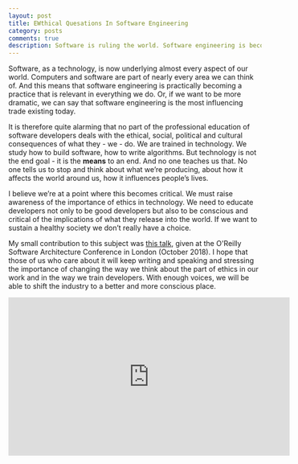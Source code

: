 ```yaml
---
layout: post
title: EWthical Quesations In Software Engineering
category: posts
comments: true
description: Software is ruling the world. Software engineering is becoming the most influencing practice. Are we conscious enough to the ethical aspects of what we do? Are we doing enough to educate developers to be responsible for the change they are making in the world?
---
```

Software, as a technology, is now underlying almost every aspect of our world. Computers and software are part of nearly every area we can think of. And this means that software engineering is practically becoming a practice that is relevant in everything we do. Or, if we want to be more dramatic, we can say that software engineering is the most influencing trade existing today.

It is therefore quite alarming that no part of the professional education of software developers deals with the ethical, social, political and cultural consequences of what they - we - do. 
We are trained in technology. We study how to build software, how to write algorithms. But technology is not the end goal - it is the **means** to an end. And no one teaches us that. No one tells us to stop and think about what we’re producing, about how it affects the world around us, how it influences people’s lives. 

I believe we’re at a point where this becomes critical. We must raise awareness of the importance of ethics in technology. We need to educate developers not only to be good developers but also to be conscious and critical of the implications of what they release into the world. If we want to sustain a healthy society we don’t really have a choice. 

My small contribution to this subject was [this talk](https://www.youtube.com/watch?v=p9GtBzWKq38), given at the O'Reilly Software Architecture Conference in London (October 2018). I hope that those of us who care about it will keep writing and speaking and stressing the importance of changing the way we think about the part of ethics in our work and in the way we train developers. With enough voices, we will be able to shift the industry to a better and more conscious place. 

<iframe width="560" height="315" src="https://www.youtube.com/embed/p9GtBzWKq38" frameborder="0" allow="accelerometer; autoplay; encrypted-media; gyroscope; picture-in-picture" allowfullscreen></iframe>
